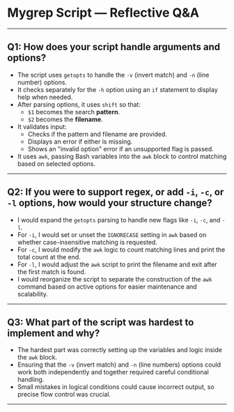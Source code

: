 # Mygrep Script — Reflective Q&A

---

## Q1: How does your script handle arguments and options?

- The script uses `getopts` to handle the `-v` (invert match) and `-n` (line number) options.
- It checks separately for the `-h` option using an `if` statement to display help when needed.
- After parsing options, it uses `shift` so that:
  - `$1` becomes the search **pattern**.
  - `$2` becomes the **filename**.
- It validates input:
  - Checks if the pattern and filename are provided.
  - Displays an error if either is missing.
  - Shows an "invalid option" error if an unsupported flag is passed.
- It uses `awk`, passing Bash variables into the `awk` block to control matching based on selected options.

---

## Q2: If you were to support regex, or add `-i`, `-c`, or `-l` options, how would your structure change?

- I would expand the `getopts` parsing to handle new flags like `-i`, `-c`, and `-l`.
- For `-i`, I would set or unset the `IGNORECASE` setting in `awk` based on whether case-insensitive matching is requested.
- For `-c`, I would modify the `awk` logic to count matching lines and print the total count at the end.
- For `-l`, I would adjust the `awk` script to print the filename and exit after the first match is found.
- I would reorganize the script to separate the construction of the `awk` command based on active options for easier maintenance and scalability.

---

## Q3: What part of the script was hardest to implement and why?

- The hardest part was correctly setting up the variables and logic inside the `awk` block.
- Ensuring that the `-v` (invert match) and `-n` (line numbers) options could work both independently and together required careful conditional handling.
- Small mistakes in logical conditions could cause incorrect output, so precise flow control was crucial.

---
